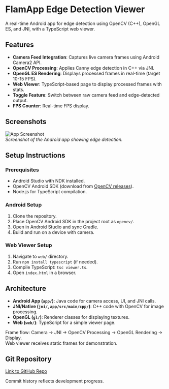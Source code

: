 # FlamApp Edge Detection Viewer

A real-time Android app for edge detection using OpenCV (C++), OpenGL ES, and JNI, with a TypeScript web viewer.

## Features

- **Camera Feed Integration**: Captures live camera frames using Android Camera2 API.
- **OpenCV Processing**: Applies Canny edge detection in C++ via JNI.
- **OpenGL ES Rendering**: Displays processed frames in real-time (target 10-15 FPS).
- **Web Viewer**: TypeScript-based page to display processed frames with stats.
- **Toggle Feature**: Switch between raw camera feed and edge-detected output.
- **FPS Counter**: Real-time FPS display.

## Screenshots

![App Screenshot](screenshots/app_screenshot.png)  
*Screenshot of the Android app showing edge detection.*

## Setup Instructions

### Prerequisites
- Android Studio with NDK installed.
- OpenCV Android SDK (download from [OpenCV releases](https://opencv.org/releases/)).
- Node.js for TypeScript compilation.

### Android Setup
1. Clone the repository.
2. Place OpenCV Android SDK in the project root as `opencv/`.
3. Open in Android Studio and sync Gradle.
4. Build and run on a device with camera.

### Web Viewer Setup
1. Navigate to `web/` directory.
2. Run `npm install typescript` (if needed).
3. Compile TypeScript: `tsc viewer.ts`.
4. Open `index.html` in a browser.

## Architecture

- **Android App (`app/`)**: Java code for camera access, UI, and JNI calls.
- **JNI/Native (`jni/`, `app/src/main/cpp/`)**: C++ code with OpenCV for image processing.
- **OpenGL (`gl/`)**: Renderer classes for displaying textures.
- **Web (`web/`)**: TypeScript for a simple viewer page.

Frame flow: Camera → JNI → OpenCV Processing → OpenGL Rendering → Display.  
Web viewer receives static frames for demonstration.

## Git Repository

[Link to GitHub Repo](https://github.com/mithun0524/FlamApp-Assignment)

Commit history reflects development progress.